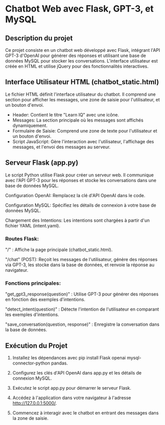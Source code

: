 # Chatbot Web avec Flask, GPT-3, et MySQL

## Description du projet
Ce projet consiste en un chatbot web développé avec Flask, intégrant l'API GPT-3 d'OpenAI pour générer des réponses et utilisant une base de données MySQL pour stocker les conversations. 
L'interface utilisateur est créée en HTML et utilise jQuery pour des fonctionnalités interactives.

## Interface Utilisateur HTML (chatbot_static.html)
Le fichier HTML définit l'interface utilisateur du chatbot. Il comprend une section pour afficher les messages, une zone de saisie pour l'utilisateur, et un bouton d'envoi.

  - Header: Contient le titre "Learn IQ" avec une icône.
  - Messages: La section principale où les messages sont affichés dynamiquement.
  - Formulaire de Saisie: Comprend une zone de texte pour l'utilisateur et un bouton d'envoi.
  - Script JavaScript: Gère l'interaction avec l'utilisateur, l'affichage des messages, et l'envoi des messages au serveur.

## Serveur Flask (app.py)
Le script Python utilise Flask pour créer un serveur web. Il communique avec l'API GPT-3 pour les réponses et stocke les conversations dans une base de données MySQL.

Configuration OpenAI: Remplacez la clé d'API OpenAI dans le code.

Configuration MySQL: Spécifiez les détails de connexion à votre base de données MySQL.

Chargement des Intentions: Les intentions sont chargées à partir d'un fichier YAML (intent.yaml).

### Routes Flask:

"/" : Affiche la page principale (chatbot_static.html).

"/chat" (POST): Reçoit les messages de l'utilisateur, génère des réponses via GPT-3, les stocke dans la base de données, et renvoie la réponse au navigateur.

### Fonctions principales:

"get_gpt3_response(question)" : Utilise GPT-3 pour générer des réponses en fonction des exemples d'intentions.

"detect_intent(question)" : Détecte l'intention de l'utilisateur en comparant les exemples d'intentions.

"save_conversation(question, response)" : Enregistre la conversation dans la base de données.

## Exécution du Projet
1. Installez les dépendances avec pip install Flask openai mysql-connector-python pandas.

2. Configurez les clés d'API OpenAI dans app.py et les détails de connexion MySQL.

3. Exécutez le script app.py pour démarrer le serveur Flask.

4. Accédez à l'application dans votre navigateur à l'adresse http://127.0.0.1:5000/.

5. Commencez à interagir avec le chatbot en entrant des messages dans la zone de saisie.
